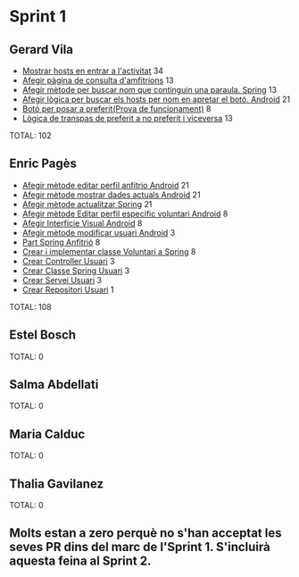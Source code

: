 # Sprint 1
## Gerard Vila 
* [Mostrar hosts en entrar a l'activitat](https://pds21-6c.youtrack.cloud/issue/P216C-101) 34
* [Afegir pàgina de consulta d'amfitrions](https://pds21-6c.youtrack.cloud/issue/P216C-75) 13
* [Afegir mètode per buscar nom que continguin una paraula. Spring](https://pds21-6c.youtrack.cloud/issue/P216C-81) 13
* [Afegir lògica per buscar els hosts per nom en apretar el botó. Android](https://pds21-6c.youtrack.cloud/issue/P216C-102) 21
* [Botó per posar a preferit(Prova de funcionament)](https://pds21-6c.youtrack.cloud/issue/P216C-82) 8
* [Lògica de transpas de preferit a no preferit i viceversa](https://pds21-6c.youtrack.cloud/issue/P216C-59) 13

TOTAL: 102

## Enric Pagès 
* [Afegir mètode editar perfil anfitrio Android](https://pds21-6c.youtrack.cloud/issue/P216C-85) 21
* [Afegir mètode mostrar dades actuals Android](https://pds21-6c.youtrack.cloud/issue/P216C-122) 21
* [Afegir mètode actualitzar Spring](https://pds21-6c.youtrack.cloud/issue/P216C-88) 21
* [Afegir mètode Editar perfil especific voluntari Android](https://pds21-6c.youtrack.cloud/issue/P216C-87) 8
* [Afegir Interfície Visual Android](https://pds21-6c.youtrack.cloud/issue/P216C-114) 8
* [Afegir mètode modificar usuari Android](https://pds21-6c.youtrack.cloud/issue/P216C-123) 3
* [Part Spring Anfitrió](https://pds21-6c.youtrack.cloud/issue/P216C-106) 8
* [Crear i implementar classe Voluntari a Spring](https://pds21-6c.youtrack.cloud/issue/P216C-112) 8
* [Crear Controller Usuari](https://pds21-6c.youtrack.cloud/issue/P216C-118) 3 
* [Crear Classe Spring Usuari](https://pds21-6c.youtrack.cloud/issue/P216C-116) 3
* [Crear Servei Usuari](https://pds21-6c.youtrack.cloud/issue/P216C-117) 3
* [Crear Repositori Usuari](https://pds21-6c.youtrack.cloud/issue/P216C-119) 1

TOTAL: 108

## Estel Bosch

TOTAL: 0

## Salma Abdellati

TOTAL: 0

## Maria Calduc

TOTAL: 0

## Thalia Gavilanez

TOTAL: 0

## Molts estan a zero perquè no s'han acceptat les seves PR dins del marc de l'Sprint 1. S'incluirà aquesta feina al Sprint 2. 